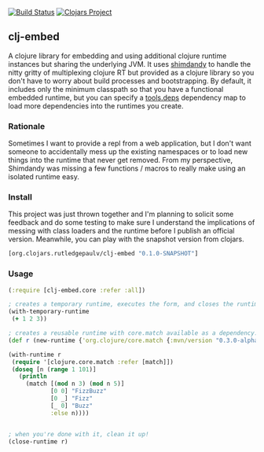 [![Build Status](https://travis-ci.org/RutledgePaulV/clj-embed.svg?branch=develop)](https://travis-ci.org/RutledgePaulV/clj-embed)
[![Clojars Project](https://img.shields.io/clojars/v/org.clojars.rutledgepaulv/clj-embed.svg)](https://clojars.org/org.clojars.rutledgepaulv/clj-embed)

## clj-embed


A clojure library for embedding and using additional
clojure runtime instances but sharing the underlying JVM. It
uses [shimdandy](https://github.com/projectodd/shimdandy) to
handle the nitty gritty of multiplexing clojure RT but provided as 
a clojure library so you don't have to worry about build processes 
and bootstrapping. By default, it includes only the minimum classpath
so that you have a functional embedded runtime, but you can specify a 
[tools.deps](https://github.com/clojure/tools.deps.alpha) dependency map 
to load more dependencies into the runtimes you create.


### Rationale

Sometimes I want to provide a repl from a web application, but I
don't want someone to accidentally mess up the existing namespaces 
or to load new things into the runtime that never get removed. From my
perspective, Shimdandy was missing a few functions / macros to really 
make using an isolated runtime easy.


### Install

This project was just thrown together and I'm planning to solicit some
feedback and do some testing to make sure I understand the implications
of messing with class loaders and the runtime before I publish an official
version. Meanwhile, you can play with the snapshot version from clojars.

```clojure
[org.clojars.rutledgepaulv/clj-embed "0.1.0-SNAPSHOT"]
```

### Usage

```clojure
(:require [clj-embed.core :refer :all])

; creates a temporary runtime, executes the form, and closes the runtime.
(with-temporary-runtime
 (+ 1 2 3))

; creates a reusable runtime with core.match available as a dependency.
(def r (new-runtime {'org.clojure/core.match {:mvn/version "0.3.0-alpha5"}}))

(with-runtime r
 (require '[clojure.core.match :refer [match]])
 (doseq [n (range 1 101)]
   (println
     (match [(mod n 3) (mod n 5)]
            [0 0] "FizzBuzz"
            [0 _] "Fizz"
            [_ 0] "Buzz"
            :else n))))


; when you're done with it, clean it up!            
(close-runtime r)

```